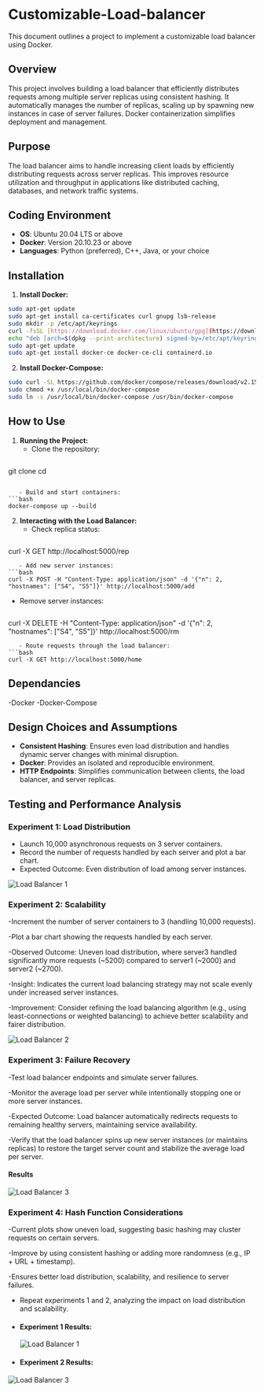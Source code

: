 # Customizable-Load-balancer


This document outlines a project to implement a customizable load balancer using Docker.

## Overview

This project involves building a load balancer that efficiently distributes requests among multiple server replicas using consistent hashing. It automatically manages the number of replicas, scaling up by spawning new instances in case of server failures. Docker containerization simplifies deployment and management.

## Purpose

The load balancer aims to handle increasing client loads by efficiently distributing requests across server replicas. This improves resource utilization and throughput in applications like distributed caching, databases, and network traffic systems.

## Coding Environment

- **OS**: Ubuntu 20.04 LTS or above
- **Docker**: Version 20.10.23 or above
- **Languages**: Python (preferred), C++, Java, or your choice

## Installation

1. **Install Docker:**

```bash
sudo apt-get update
sudo apt-get install ca-certificates curl gnupg lsb-release
sudo mkdir -p /etc/apt/keyrings
curl -fsSL [https://download.docker.com/linux/ubuntu/gpg](https://download.docker.com/linux/ubuntu/gpg) | sudo gpg --dearmor -o /etc/apt/keyrings/docker.gpg
echo "deb [arch=$(dpkg --print-architecture) signed-by=/etc/apt/keyrings/docker.gpg] [https://download.docker.com/linux/ubuntu](https://download.docker.com/linux/ubuntu) $(lsb_release -cs) stable" | sudo tee /etc/apt/sources.list.d/docker.list > /dev/null
sudo apt-get update
sudo apt-get install docker-ce docker-ce-cli containerd.io
```

2. **Install Docker-Compose:**

```bash
sudo curl -SL https://github.com/docker/compose/releases/download/v2.15.1/docker-compose-linux-x86_64 -o /usr/local/bin/docker-compose
sudo chmod +x /usr/local/bin/docker-compose
sudo ln -s /usr/local/bin/docker-compose /usr/bin/docker-compose
```

## How to Use

1. **Running the Project:**
   - Clone the repository:
     ```bash
git clone <repository-url>
cd <repository-directory>
```

   - Build and start containers:
```bash
docker-compose up --build
```

2. **Interacting with the Load Balancer:**
   - Check replica status:
     ```bash
curl -X GET http://localhost:5000/rep
```
   - Add new server instances:
```bash
curl -X POST -H "Content-Type: application/json" -d '{"n": 2, "hostnames": ["S4", "S5"]}' http://localhost:5000/add
```
   - Remove server instances:
     ```bash
curl -X DELETE -H "Content-Type: application/json" -d '{"n": 2, "hostnames": ["S4", "S5"]}' http://localhost:5000/rm
```
   - Route requests through the load balancer:
```bash
curl -X GET http://localhost:5000/home
```
## Dependancies

-Docker
-Docker-Compose

## Design Choices and Assumptions

- **Consistent Hashing**: Ensures even load distribution and handles dynamic server changes with minimal disruption.
- **Docker**: Provides an isolated and reproducible environment.
- **HTTP Endpoints**: Simplifies communication between clients, the load balancer, and server replicas.

## Testing and Performance Analysis

### Experiment 1: Load Distribution

- Launch 10,000 asynchronous requests on 3 server containers.
- Record the number of requests handled by each server and plot a bar chart.
- Expected Outcome: Even distribution of load among server instances.

![Load Balancer 1](Images/Load%20balancer%201.jpeg)



### Experiment 2: Scalability

-Increment the number of server containers to 3 (handling 10,000 requests).

-Plot a bar chart showing the requests handled by each server.

-Observed Outcome: Uneven load distribution, where server3 handled significantly more requests (~5200) compared to server1 (~2000) and server2 (~2700).

-Insight: Indicates the current load balancing strategy may not scale evenly under increased server instances.

-Improvement: Consider refining the load balancing algorithm (e.g., using least-connections or weighted balancing) to achieve better scalability and fairer distribution.

![Load Balancer 2](Images/Load%20blancer%202.jpeg)


### Experiment 3: Failure Recovery

-Test load balancer endpoints and simulate server failures.

-Monitor the average load per server while intentionally stopping one or more server instances.

-Expected Outcome: Load balancer automatically redirects requests to remaining healthy servers, maintaining service availability.

-Verify that the load balancer spins up new server instances (or maintains replicas) to restore the target server count and stabilize the average load per server.
#### Results
![Load Balancer 3](Images/load%20balancer3.jpeg)
<br>


### Experiment 4: Hash Function Considerations

-Current plots show uneven load, suggesting basic hashing may cluster requests on certain servers.

-Improve by using consistent hashing or adding more randomness (e.g., IP + URL + timestamp).

-Ensures better load distribution, scalability, and resilience to server failures.

- Repeat experiments 1 and 2, analyzing the impact on load distribution and scalability.
- #### Experiment 1 Results:
  ![Load Balancer 1](Images/Load%20balancer%201.jpeg)
- #### Experiment 2 Results:
 ![Load Balancer 3](Images/load%20balancer3.jpeg)


